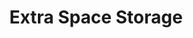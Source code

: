 ---
title: "Extra Space Storage"
url: /beaverton/extra-space-storage-southwest-murray-boulevard/
shop: storage rental
---